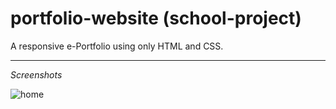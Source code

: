 # portfolio-website (school-project)

A responsive e-Portfolio using only HTML and CSS.

***
*Screenshots*

![home](https://i.ibb.co/Jm7hTHj/Capture.png)
